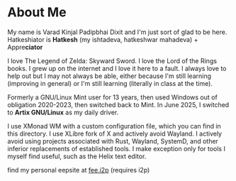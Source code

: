 # About Me

My name is Varad Kinjal Padipbhai Dixit and I'm just sort of glad to be here.
Hatkeshiator is  **Hatkesh** (my ishtadeva, hatkeshwar mahadeva) + Appre**ciator**

I love The Legend of Zelda: Skyward Sword. I love the Lord of the Rings books. I grew
up on the internet and I love it here to a fault. I always love to help out but I may
not always be able, either because I'm still learning (improving in general) or I'm
still learning (literally in class at the time).

Formerly a GNU/Linux Mint user for 13 years, then used Windows out of obligation
2020-2023, then switched back to Mint. In June 2025, I switched to **Artix GNU/Linux**
as my daily driver.

I use XMonad WM with a custom configuration file, which you can find in this directory.
I use XLibre fork of X and actively avoid Wayland.
I actively avoid using projects associated with Rust, Wayland, SystemD, and other
inferior replacements of established tools. I make exception only for tools I myself
find useful, such as the Helix text editor.

find my personal eepsite at [fee.i2p](http://fee.i2p/?i2paddresshelper=2oaq36sk6sknadfm6udcczcjoy6tt5mjmuixpubu54mkei45duta.b32.i2p) (requires i2p)
